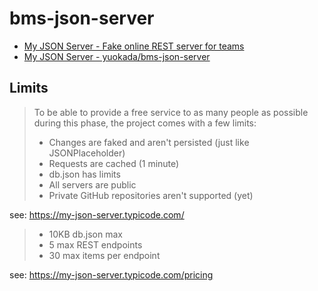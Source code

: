 # bms-json-server

- [My JSON Server - Fake online REST server for teams](https://my-json-server.typicode.com/)
- [My JSON Server - yuokada/bms-json-server](https://my-json-server.typicode.com/yuokada/bms-json-server)


## Limits

> To be able to provide a free service to as many people as possible during this phase, the project comes with a few limits:
> 
> - Changes are faked and aren't persisted (just like JSONPlaceholder)
> - Requests are cached (1 minute)
> - db.json has limits
> - All servers are public
> - Private GitHub repositories aren't supported (yet)
    
see: https://my-json-server.typicode.com/


> -    10KB db.json max
> -    5 max REST endpoints
> -    30 max items per endpoint

see: https://my-json-server.typicode.com/pricing
